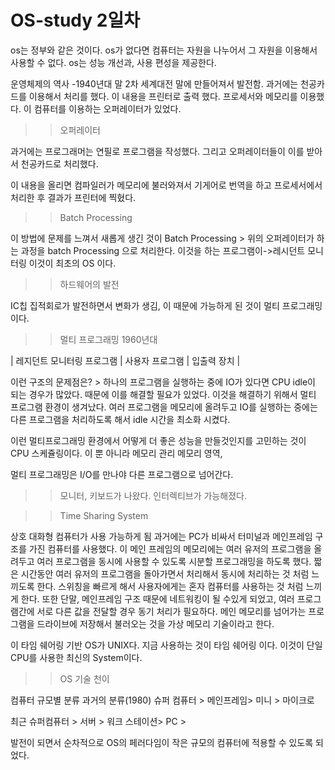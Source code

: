 # OS-study 2일차

os는 정부와 같은 것이다. os가 없다면 컴퓨터는 자원을 나누어서 그 자원을 이용해서 사용할 수 없다. os는 성능 개선과, 사용 편성을 제공한다. 

운영체제의 역사 -1940년대 말 2차 세계대전 말에 만들어져서 발전함.
과거에는 천공카드를 이용해서 처리를 했다. 이 내용을 프린터로 출력 했다. 
프로세서와 메모리를 이용했다. 이 컴퓨터를 이용하는 오퍼레이터가 있었다. 


>> 오퍼레이터

과거에는 프로그래머는 연필로 프로그램을 작성했다. 그리고 오퍼레이터들이 이를 받아서 천공카드로 처리했다.  

이 내용을 올리면 컴파일러가 메모리에 불러와져서 기게어로 번역을 하고 프로세서에서 처리한 후 결과가 프린터에 찍혔다. 

>> Batch Processing

이 방법에 문제를 느껴서 새롭게 생긴 것이 Batch Processing > 위의 오퍼레이터가 하는 과정을 batch Processing 으로 처리한다. 이것을 하는 프로그램이->레시던트 모니터링 이것이 최초의 OS 이다. 

>> 하드웨어의 발전

IC칩 집적회로가 발전하면서 변화가 생김, 이 때문에 가능하게 된 것이 멀티 프로그래밍이다. 

>> 멀티 프로그래밍 1960년대 

| 레지던트 모니터링 프로그램 | 사용자 프로그램 | 입출력 장치 |

이런 구조의 문제점은? > 하나의 프로그램을 실행하는 중에 IO가 있다면 CPU idle이 되는 경우가 많았다. 때문에 이를 해결할 필요가 있었다. 이것을 해결하기 위해서 멀티 프로그램 환경이 생겨났다. 여러 프로그램을 메모리에 올려두고 IO를 실행하는 중에는 다른 프로그램을 처리하도록 해서 idle 시간을 최소화 시켰다. 

이런 멀티프로그래밍 환경에서 어떻게 더 좋은 성능을 만들것인지를 고민하는 것이 CPU 스케쥴링이다. 이 뿐 아니라 메모리 관리 메모리 영역, 

멀티 프로그래밍은 I/O를 만나야 다른 프로그램으로 넘어간다. 

>> 모니터, 키보드가 나왔다. 인터렉티브가 가능해졌다. 

>> Time Sharing System

상호 대화형 컴퓨터가 사용 가능하게 됨 과거에는 PC가 비싸서 터미널과 메인프레임 구조를 가진 컴퓨터를 사용했다. 이 메인 프레임의 메모리에는 여러 유저의 프로그램을 올려두고 여러 프로그램을 동시에 사용할 수 있도록 시분할 프로그래밍을 하도록 했다. 짧은 시간동안 여러 유저의 프로그램을 돌아가면서 처리해서 동시에 처리하는 것 처럼 느끼도록 한다. 스위칭을 빠르게 해서 사용자에게는 혼자 컴퓨터를 사용하는 것 처럼 느끼게 한다.
또한 단말, 메인프레임 구조 때문에 네트워킹이 될 수있게 되었고, 여러 프로그램간에 서로 다른 값을 전달할 경우 동기 처리가 필요하다. 메인 메모리를 넘어가는 프로그램을 드라이브에 저장해서 불러오는 것을 가상 메모리 기술이라고 한다. 

이 타임 쉐어링 기반 OS가 UNIX다. 지금 사용하는 것이 타임 쉐어링 이다. 이것이 단일 CPU를 사용한 최신의 System이다. 

>> OS 기술 천이 

컴퓨터 규모별 분류 
과거의 분류(1980)
슈퍼 컴퓨터 > 메인프레임> 미니 > 마이크로

최근 
슈퍼컴퓨터 > 서버 > 워크 스테이션> PC > 


발전이 되면서 순차적으로 OS의 페러다임이 작은 규모의 컴퓨터에 적용할 수 있도록 되었다.






